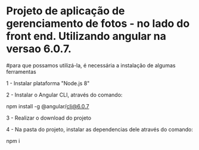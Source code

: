 # Projeto de aplicação de gerenciamento de fotos -  no lado do front end. Utilizando angular na versao 6.0.7.

#para que possamos utilizá-la, é necessária a instalação de algumas ferramentas

 1 - Instalar plataforma "Node.js 8"

 2 - Instalar o Angular CLI, através do comando:

  npm install -g @angular/cli@6.0.7

 3 - Realizar o download do projeto

 4 - Na pasta do projeto, instalar as dependencias dele através do comando:

  npm i 
